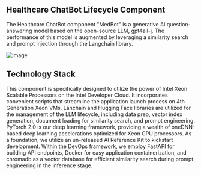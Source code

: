 ## Healthcare ChatBot Lifecycle Component
The Healthcare ChatBot component "MedBot" is a generative AI question-answering model based on the open-source LLM, gpt4all-j. The performance of this model is augmented by leveraging a similarity search and prompt injection through the Langchain library. 

![image](https://github.com/intel-innersource/frameworks.ai.ai-hackathon/assets/57263404/76b3641f-cca4-4577-9fb0-7ac69a0891ac)


## Technology Stack
This component is specifically designed to utilize the power of Intel Xeon Scalable Processors on the Intel Developer Cloud. It incorporates convenient scripts that streamline the application launch process on 4th Generation Xeon VMs. Lanchain and Hugging Face libraries are utilized for the management of the LLM lifecycle, including data prep, vector index generation, document loading for similarity search, and prompt engineering. PyTorch 2.0 is our deep learning framework, providing a wealth of oneDNN-based deep learning accelerations optimized for Xeon CPU processors. As a foundation, we utilize an un-released AI Reference Kit to kickstart development. Within the DevOps framework, we employ FastAPI for building API endpoints, Docker for easy application containerization, and chromadb as a vector database for efficient similarity search during prompt engineering in the inference stage.
